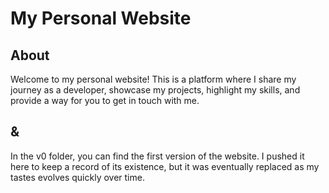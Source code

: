 # My Personal Website

## About
Welcome to my personal website! This is a platform where I share my journey as a developer, showcase my projects, highlight my skills, and provide a way for you to get in touch with me.

## &
In the v0 folder, you can find the first version of the website. I pushed it here to keep a record of its existence, but it was eventually replaced as my tastes evolves quickly over time.


